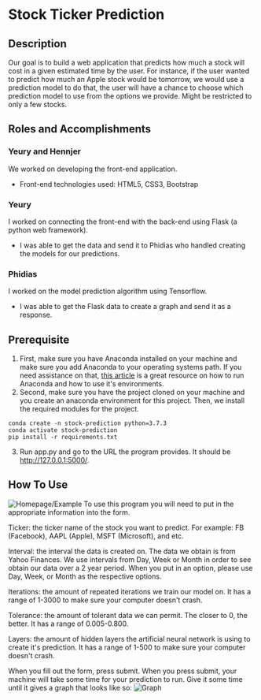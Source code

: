# Stock Ticker Prediction
## Description
Our goal is to build a web application that predicts how much a stock will cost in a given estimated time by the user. For instance, if the user wanted to predict how much an Apple stock would be tomorrow, we would use a  prediction model to do that, the user will have a chance to choose which prediction model to use from the options we provide. Might be restricted to only a few stocks.

## Roles and Accomplishments
### Yeury and Hennjer
We worked on developing the front-end application.
  - Front-end technologies used: HTML5, CSS3, Bootstrap

### Yeury
I worked on connecting the front-end with the back-end using Flask (a python web framework).
  - I was able to get the data and send it to Phidias who handled creating the models for our predictions.

### Phidias
I worked on the model prediction algorithm using Tensorflow.
  - I was able to get the Flask data to create a graph and send it as a response.

## Prerequisite
1. First, make sure you have Anaconda installed on your machine and make sure you add Anaconda to your operating systems path. If you need assistance on that, [this article](https://www.geeksforgeeks.org/how-to-setup-anaconda-path-to-environment-variable/) is a great resource on how to run Anaconda and how to use it's environments.
2. Second, make sure you have the project cloned on your machine and you create an anaconda environment for this project. Then, we install the required modules for the project.
```
conda create -n stock-prediction python=3.7.3
conda activate stock-prediction
pip install -r requirements.txt
```
3. Run app.py and go to the URL the program provides. It should be http://127.0.0.1:5000/.

## How To Use
![Homepage/Example](/img/Example.jpg)
To use this program you will need to put in the appropriate information into the form.

Ticker: the ticker name of the stock you want to predict. For example: FB (Facebook), AAPL (Apple), MSFT (Microsoft), and etc.

Interval: the interval the data is created on. The data we obtain is from Yahoo Finances. We use intervals from Day, Week or Month in order to see obtain our data over a 2 year period. When you put in an option, please use Day, Week, or Month as the respective options.

Iterations: the amount of repeated iterations we train our model on. It has a range of 1-3000 to make sure your computer doesn't crash.

Tolerance: the amount of tolerant data we can permit. The closer to 0, the better. It has a range of 0.005-0.800.

Layers: the amount of hidden layers the artificial neural network is using to create it's prediction. It has a range of 1-500 to make sure your computer doesn't crash.

When you fill out the form, press submit. When you press submit, your machine will take some time for your prediction to run. Give it some time until it gives a graph that looks like so:
![Graph](/img/MSFT-Plot.png)